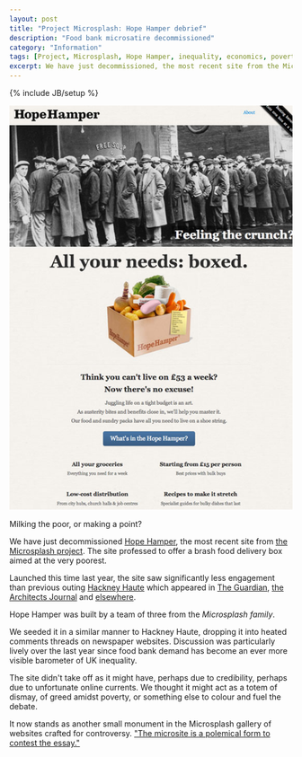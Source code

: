 ```yaml
---
layout: post
title: "Project Microsplash: Hope Hamper debrief"
description: "Food bank microsatire decommissioned"
category: "Information"
tags: [Project, Microsplash, Hope Hamper, inequality, economics, poverty]
excerpt: We have just decommissioned, the most recent site from the Microsplash project. The site professed to offer a brash food delivery box aimed at the very poorest.
---
```

{% include JB/setup %}

<div class="image-right-box large"><a href="http://hopehamper.microsplash.org"><img class="image-right" src='/images/hopehamper.jpg'></a>
	<p>Milking the poor, or making a point?</p>
</div>

We have just decommissioned [Hope Hamper](http://hopehamper.microsplash.org), the most recent site from [the Microsplash project](http://www.microsplash.org). The site professed to offer a brash food delivery box aimed at the very poorest.

Launched this time last year, the site saw significantly less engagement than previous outing [Hackney Haute](http://www.hackneyhaute.com) which appeared in [The Guardian](http://www.guardian.co.uk/artanddesign/architecture-design-blog/2013/mar/12/david-adjaye-hackney-fashion-hub), [the Architects Journal](http://www.architectsjournal.co.uk/culture/haute-hackney-spoof-website-lampoons-gentrification-plans/8643753.article?blocktitle=Culture&contentID=35) and [elsewhere](http://www.lrb.co.uk/blog/2013/02/25/jon-day/in-hackney-2/).

Hope Hamper was built by a team of three from the *Microsplash family*.

We seeded it in a similar manner to Hackney Haute, dropping it into heated comments threads on newspaper websites. Discussion was particularly lively over the last year since food bank demand has become an ever more visible barometer of UK inequality.

The site didn't take off as it might have, perhaps due to credibility, perhaps due to unfortunate online currents. We thought it might act as a totem of dismay, of greed amidst poverty, or something else to colour and fuel the debate.

It now stands as another small monument in the Microsplash gallery of websites crafted for controversy. 
["The microsite is a polemical form to contest the essay."](http://www.microsplash.org)